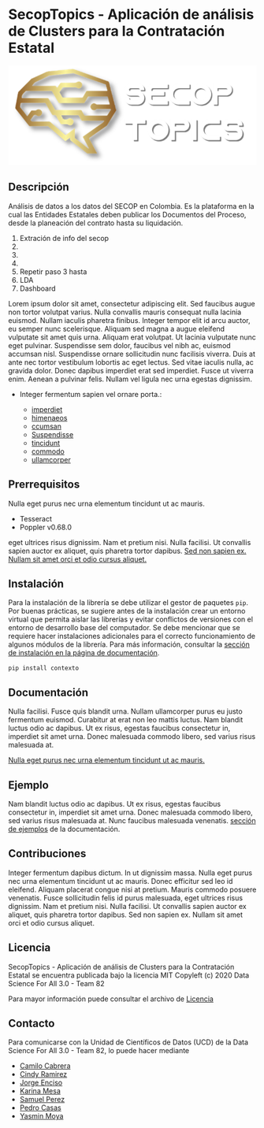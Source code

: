 
# SecopTopics - Aplicación de análisis de Clusters para la Contratación Estatal

<p align="center">
  <img src="https://raw.githubusercontent.com/ds4a82/secop-analysis/master/6.%20Viz/logo/logo.png" />
</p>
              
## Descripción

Análisis de datos a los datos del SECOP en Colombia. Es la plataforma en la cual las Entidades Estatales deben publicar los Documentos del Proceso, desde la planeación del contrato hasta su liquidación.


1. Extración de info del secop
2. 
3. 
4.
5. Repetir paso 3 hasta
6. LDA
7. Dashboard



Lorem ipsum dolor sit amet, consectetur adipiscing elit. Sed faucibus augue non tortor volutpat varius. Nulla convallis mauris consequat nulla lacinia euismod. Nullam iaculis pharetra finibus. Integer tempor elit id arcu auctor, eu semper nunc scelerisque. Aliquam sed magna a augue eleifend vulputate sit amet quis urna. Aliquam erat volutpat. Ut lacinia vulputate nunc eget pulvinar. Suspendisse sem dolor, faucibus vel nibh ac, euismod accumsan nisl. Suspendisse ornare sollicitudin nunc facilisis viverra. Duis at ante nec tortor vestibulum lobortis ac eget lectus. Sed vitae iaculis nulla, ac gravida dolor. Donec dapibus imperdiet erat sed imperdiet. Fusce ut viverra enim. Aenean a pulvinar felis. Nullam vel ligula nec urna egestas dignissim.

- Integer fermentum sapien vel ornare porta.:
   
  - [imperdiet](#prerrequisitos)
  - [himenaeos](#instalaci%C3%B3n)
  - [ccumsan](#documentaci%C3%B3n)
  - [Suspendisse](#ejemplo)
  - [tincidunt](#contribuciones)
  - [commodo](#licencia)
  - [ullamcorper](#contacto)   

## Prerrequisitos

Nulla eget purus nec urna elementum tincidunt ut ac mauris.

* Tesseract
* Poppler v0.68.0

eget ultrices risus dignissim. Nam et pretium nisi. Nulla facilisi. Ut convallis sapien auctor ex aliquet, quis pharetra tortor dapibus. [Sed non sapien ex. Nullam sit amet orci et odio cursus aliquet.](https://ucd-dnp.github.io/ConTexto/seccion_instalacion.html)

## Instalación

Para la instalación de la librería se debe utilizar el gestor de paquetes ``pip``. Por buenas prácticas, se sugiere antes de la instalación crear un entorno virtual que permita aislar las librerías y evitar conflictos de versiones con el entorno de desarrollo base del computador. Se debe mencionar que se requiere hacer instalaciones adicionales para el correcto funcionamiento de algunos módulos de la librería. Para más información, consultar la [sección de instalación en la página de documentación](https://ucd-dnp.github.io/ConTexto/seccion_instalacion.html).

```
pip install contexto
```
## Documentación

Nulla facilisi. Fusce quis blandit urna. Nullam ullamcorper purus eu justo fermentum euismod. Curabitur at erat non leo mattis luctus. Nam blandit luctus odio ac dapibus. Ut ex risus, egestas faucibus consectetur in, imperdiet sit amet urna. Donec malesuada commodo libero, sed varius risus malesuada at. 

[Nulla eget purus nec urna elementum tincidunt ut ac mauris.](https://ucd-dnp.github.io/ConTexto/)

## Ejemplo

Nam blandit luctus odio ac dapibus. Ut ex risus, egestas faucibus consectetur in, imperdiet sit amet urna. Donec malesuada commodo libero, sed varius risus malesuada at. Nunc faucibus malesuada venenatis. [sección de ejemplos]( https://ucd-dnp.github.io/ConTexto/seccion_ejemplos.html) de la documentación.

## Contribuciones

Integer fermentum dapibus dictum. In ut dignissim massa. Nulla eget purus nec urna elementum tincidunt ut ac mauris. Donec efficitur sed leo id eleifend. Aliquam placerat congue nisi at pretium. Mauris commodo posuere venenatis. Fusce sollicitudin felis id purus malesuada, eget ultrices risus dignissim. Nam et pretium nisi. Nulla facilisi. Ut convallis sapien auctor ex aliquet, quis pharetra tortor dapibus. Sed non sapien ex. Nullam sit amet orci et odio cursus aliquet.

## Licencia

SecopTopics - Aplicación de análisis de Clusters para la Contratación Estatal se encuentra publicada bajo la licencia MIT Copyleft (c) 2020 Data Science For All 3.0 - Team 82

Para mayor información puede consultar el archivo de [Licencia](https://github.com/ucd-dnp/contexto/blob/master/LICENSE)

## Contacto

Para comunicarse con la Unidad de Científicos de Datos (UCD) de la Data Science For All 3.0 - Team 82, lo puede hacer mediante 

* [Camilo Cabrera](https://www.linkedin.com/in/camilo-cabrera/)
* [Cindy Ramirez](https://www.linkedin.com/in/cindy-ramirez-restrepo/)
* [Jorge Enciso](https://www.linkedin.com/in/jorge-eduardo-enciso-agudelo-6b01b4116/)
* [Karina Mesa](https://www.linkedin.com/in/karina-mesa-a376aa27/)
* [Samuel Perez](https://www.linkedin.com/in/samuel-perez-spatial-data-scientist/)
* [Pedro Casas](https://www.linkedin.com/in/pedro-nicolas-casas/)
* [Yasmin Moya](ymoyav@unicartagena.edu.co)


